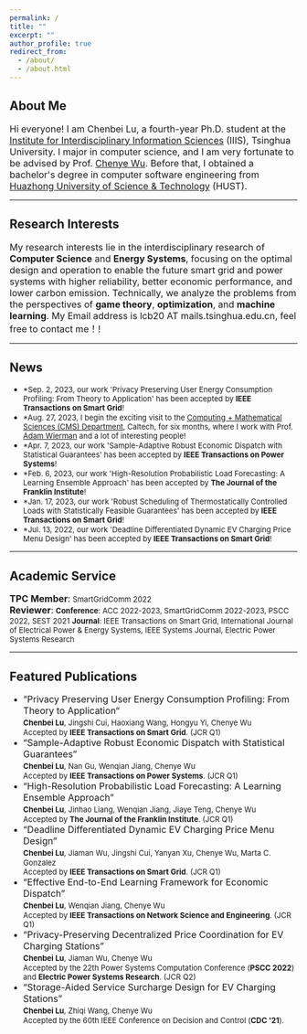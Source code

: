 ```yaml
---
permalink: /
title: ""
excerpt: ""
author_profile: true
redirect_from: 
  - /about/
  - /about.html
---
```


## About Me ##
<font size=3>Hi everyone! I am Chenbei Lu, a fourth-year Ph.D. student at the <a href="https://iiis.tsinghua.edu.cn/en/about/" target="_blank">Institute for Interdisciplinary Information Sciences</a> (IIIS), Tsinghua University. I major in computer science, and I am very fortunate to be advised by Prof. <a href="http://www.wuchenye.cn/" target="_blank">Chenye Wu</a>. Before that, I obtained a bachelor's degree in computer software engineering from <a href="https://english.hust.edu.cn/" target="_blank">Huazhong University of Science & Technology</a> (HUST).</font>

---
## Research Interests ##
<font size=3> My research interests lie in the interdisciplinary research of <b>Computer Science</b> and <b>Energy Systems</b>, focusing on the optimal design and operation to enable the future smart grid and power systems with higher reliability, better economic performance, and lower carbon emission. Technically, we analyze the problems from the perspectives of <b>game theory</b>, <b>optimization</b>, and <b>machine learning</b>. My Email address is lcb20 AT mails.tsinghua.edu.cn, feel free to contact me！!</font>

---
## News ##
<ul>
  <li><font size=2>*Sep. 2, 2023, our work 'Privacy Preserving User Energy Consumption Profiling: From Theory to Application' has been accepted by <b>IEEE Transactions on Smart Grid</b>!</font> </li>
<li><font size=2>*Aug. 27, 2023, I begin the exciting visit to the <a href="https://www.cms.caltech.edu/" target="_blank">Computing + Mathematical Sciences (CMS) Department</a>, Caltech, for six months, where I work with Prof. <a href="https://adamwierman.com/" target="_blank">Adam Wierman</a> and a lot of interesting people!</font> </li>
<li><font size=2>*Apr. 7, 2023, our work 'Sample-Adaptive Robust Economic Dispatch with Statistical Guarantees' has been accepted by <b>IEEE Transactions on Power Systems</b>!</font> </li>
<li><font size=2>*Feb. 6, 2023, our work 'High-Resolution Probabilistic Load Forecasting: A Learning Ensemble Approach' has been accepted by <b>The Journal of the Franklin Institute</b>!</font> </li>
<li><font size=2>*Jan. 17, 2023, our work 'Robust Scheduling of Thermostatically Controlled Loads with Statistically Feasible Guarantees' has been accepted by <b>IEEE Transactions on Smart Grid</b>!</font> </li>
<li><font size=2>*Jul. 13, 2022, our work 'Deadline Differentiated Dynamic EV Charging Price Menu Design' has been accepted by <b>IEEE Transactions on Smart Grid</b>!</font> </li>
</ul>

---
## Academic Service ##
<font size=3><b>TPC Member</b>:</font> <font size=2>SmartGridComm 2022 </font>  <br>
<font size=3><b>Reviewer</b>:</font> <font size=2><b>Conference</b>:  ACC 2022-2023, SmartGridComm 2022-2023, PSCC 2022, SEST 2021</font> <font size=2><b>Journal</b>:  IEEE Transactions on Smart Grid, International Journal of Electrical Power & Energy Systems, IEEE Systems Journal, Electric Power Systems Research </font>
  
---
## Featured Publications ##
<ul>
  <li><font size=3>“Privacy Preserving User Energy Consumption Profiling: From Theory to Application“<font size=3>  <br>
  <font size=2> <b>Chenbei Lu</b>, Jingshi Cui, Haoxiang Wang, Hongyu Yi, Chenye Wu<font size=2> <br>
    <font size=2>Accepted by <b>IEEE Transactions on Smart Grid</b>. (JCR Q1)<font size=2>
  <li><font size=3>“Sample-Adaptive Robust Economic Dispatch with Statistical Guarantees”<font size=3>  <br>
    <font size=2> <b>Chenbei Lu</b>, Nan Gu, Wenqian Jiang, Chenye Wu<font size=2> <br>
    <font size=2>Accepted by <b>IEEE Transactions on Power Systems</b>. (JCR Q1)<font size=2>
  <li><font size=3>“High-Resolution Probabilistic Load Forecasting: A Learning Ensemble Approach”<font size=3>  <br>
    <font size=2> <b>Chenbei Lu</b>, Jinhao Liang, Wenqian Jiang, Jiaye Teng, Chenye Wu<font size=2> <br>
    <font size=2>Accepted by <b>The Journal of the Franklin Institute</b>. (JCR Q1)<font size=2>
  <li><font size=3>“Deadline Differentiated Dynamic EV Charging Price Menu Design”<font size=3>  <br>
    <font size=2> <b>Chenbei Lu</b>, Jiaman Wu, Jingshi Cui, Yanyan Xu, Chenye Wu, Marta C. Gonzalez<font size=2> <br>
    <font size=2>Accepted by <b>IEEE Transactions on Smart Grid</b>. (JCR Q1)<font size=2>
      <li><font size=3>“Effective End-to-End Learning Framework for Economic Dispatch”<font size=3>  <br>
    <font size=2> <b>Chenbei Lu</b>, Wenqian Jiang, Chenye Wu<font size=2> <br>
    <font size=2>Accepted by <b>IEEE Transactions on Network Science and Engineering</b>. (JCR Q1)<font size=2>
      <li><font size=3>“Privacy-Preserving Decentralized Price Coordination for EV Charging Stations”<font size=3>  <br>
    <font size=2><b>Chenbei Lu</b>, Jiaman Wu, Chenye Wu<font size=2> <br>
    <font size=2>Accepted by the 22th Power Systems Computation Conference (<b>PSCC 2022</b>) and <b>Electric Power Systems Research</b>. (JCR Q2)<font size=2>
      <li><font size=3>“Storage-Aided Service Surcharge Design for EV Charging Stations”<font size=3>  <br>
    <font size=2><b>Chenbei Lu</b>, Zhiqi Wang, Chenye Wu<font size=2> <br>
    <font size=2>Accepted by the 60th IEEE Conference on Decision and Control (<b>CDC '21</b>).</font>
    








